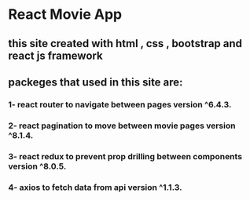 # React Movie App 
## this site created with html , css , bootstrap and react js framework
## packeges that used in this site are:
### 1- react router to navigate between pages version ^6.4.3.
### 2- react pagination to move between movie pages version ^8.1.4.
### 3- react redux to prevent prop drilling between components version ^8.0.5.
### 4- axios to fetch data from api version ^1.1.3.
 
